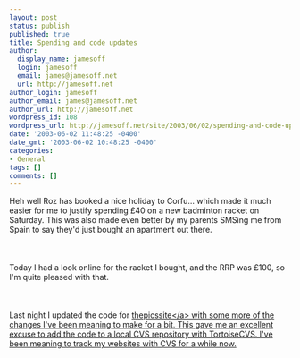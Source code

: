 ```yaml
---
layout: post
status: publish
published: true
title: Spending and code updates
author:
  display_name: jamesoff
  login: jamesoff
  email: james@jamesoff.net
  url: http://jamesoff.net
author_login: jamesoff
author_email: james@jamesoff.net
author_url: http://jamesoff.net
wordpress_id: 108
wordpress_url: http://jamesoff.net/site/2003/06/02/spending-and-code-updates/
date: '2003-06-02 11:48:25 -0400'
date_gmt: '2003-06-02 10:48:25 -0400'
categories:
- General
tags: []
comments: []
---
```

<p>Heh well Roz has booked a nice holiday to Corfu... which made it much easier for me to justify spending &pound;40 on a new badminton racket on Saturday. This was also made even better by my parents SMSing me from Spain to say they'd just bought an apartment out there.<br &#47;><br />
<br &#47;><br />
Today I had a look online for the racket I bought, and the RRP was &pound;100, so I'm quite pleased with that.<br &#47;><br />
<br &#47;><br />
Last night I updated the code for <a href="http:&#47;&#47;www.thepicssite.com">thepicssite<&#47;a> with some more of the changes I've been meaning to make for a bit. This gave me an excellent excuse to add the code to a local CVS repository with TortoiseCVS. I've been meaning to track my websites with CVS for a while now.</p>
